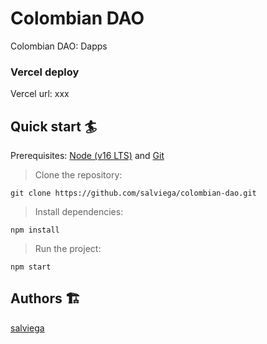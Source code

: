 # Colombian DAO

Colombian DAO: Dapps

### Vercel deploy

Vercel url: xxx

## Quick start 🏄

Prerequisites: [Node (v16 LTS)](https://nodejs.org/en/download/) and [Git](https://git-scm.com/downloads)

> Clone the repository:

```
git clone https://github.com/salviega/colombian-dao.git
```

> Install dependencies:

```
npm install
```

> Run the project:

```
npm start
```
## Authors 🏗

[salviega](https://github.com/salviega)

